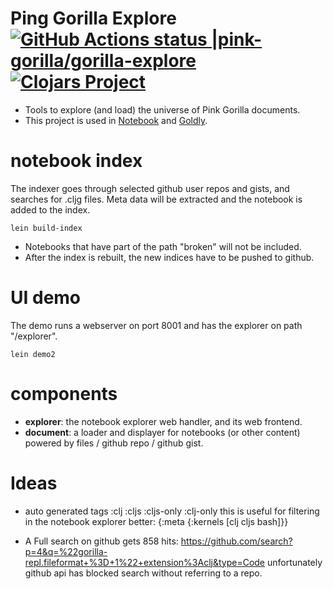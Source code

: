 # Ping Gorilla Explore [![GitHub Actions status |pink-gorilla/gorilla-explore](https://github.com/pink-gorilla/gorilla-explore/workflows/CI/badge.svg)](https://github.com/pink-gorilla/gorilla-explore/actions?workflow=CI)[![Clojars Project](https://img.shields.io/clojars/v/org.pinkgorilla/gorilla-explore.svg)](https://clojars.org/org.pinkgorilla/gorilla-explore)


- Tools to explore (and load) the universe of Pink Gorilla documents.
- This project is used in [Notebook](https://github.com/pink-gorilla/gorilla-notebook) and [Goldly](https://github.com/pink-gorilla/goldly).


# notebook index

The indexer goes through selected github user repos and gists, and searches for .cljg files. Meta data will be extracted and the notebook is added to the index. 

```
lein build-index
```

- Notebooks that have part of the path "broken" will not be included.
- After the index is rebuilt, the new indices have to be pushed to github.

# UI demo

The demo runs a webserver on port 8001 and has the explorer on path "/explorer".

```
lein demo2
```

# components

- **explorer**: the notebook explorer web handler, and its web frontend.
- **document**: a loader and displayer for notebooks (or other content) powered by files / github repo / github gist.

# Ideas

- auto generated tags :clj :cljs :cljs-only :clj-only
this is useful for filtering in the notebook explorer
better: {:meta {:kernels [clj cljs bash]}}

- A Full search on github gets 858 hits:
https://github.com/search?p=4&q=%22gorilla-repl.fileformat+%3D+1%22+extension%3Aclj&type=Code
unfortunately github api has blocked search without referring to a repo.

